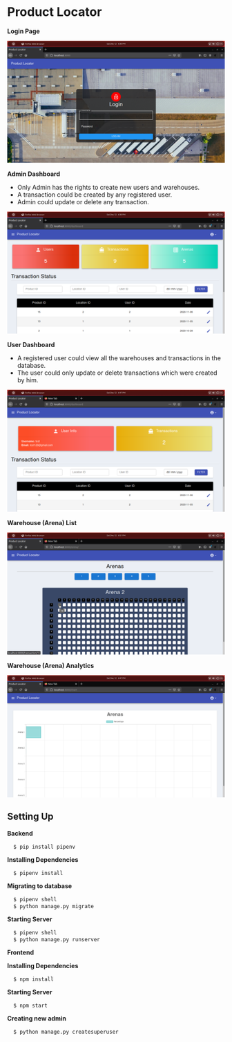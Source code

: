# Product Locator

**Login Page**

![](/imgs/login.png)

**Admin Dashboard**  
 
- Only Admin has the rights to create new users and warehouses. 
- A transaction could be created by any registered user.
- Admin could update or delete any transaction.

![](/imgs/admin-dashboard.png)

**User Dashboard**  

- A registered user could view all the warehouses and transactions in the database. 
- The user could only update or delete transactions which were created by him.

![](/imgs/user-dashboard.png)

**Warehouse (Arena) List**

![](/imgs/arena.png)

**Warehouse (Arena) Analytics**

![](/imgs/arena-analytics.png)

## Setting Up

**Backend**

```
  $ pip install pipenv
```

**Installing Dependencies**

```
  $ pipenv install
```

**Migrating to database**

```
  $ pipenv shell 
  $ python manage.py migrate
```

**Starting Server**

```
  $ pipenv shell
  $ python manage.py runserver
```

**Frontend**

**Installing Dependencies**

```
  $ npm install
```

**Starting Server**

```
  $ npm start
```

**Creating new admin**

```
  $ python manage.py createsuperuser
```
